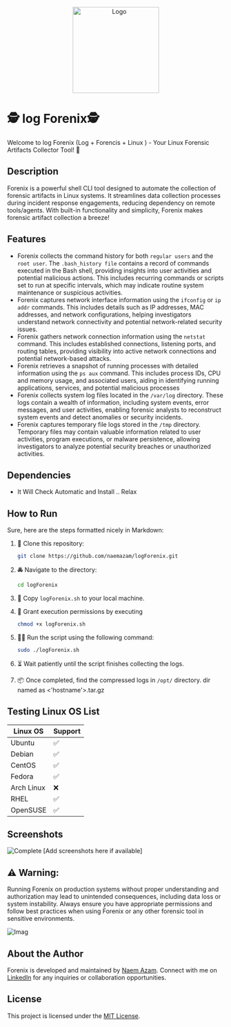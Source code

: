 <p align="center">
  <img src="https://github.com/naemazam/logForenix/blob/main/img/log.png" alt="Logo" width="200">
</p>


# 🕵️ log Forenix🕵️

Welcome to log Forenix (Log + Forencis + Linux ) - Your Linux Forensic Artifacts Collector Tool! 🚀

## Description

Forenix is a powerful shell CLI tool designed to automate the collection of forensic artifacts in Linux systems. It streamlines data collection processes during incident response engagements, reducing dependency on remote tools/agents. With built-in functionality and simplicity, Forenix makes forensic artifact collection a breeze!


## Features

- Forenix collects the command history for both `regular users` and the `root user`. The `.bash_history file` contains a record of commands executed in the Bash shell, providing insights into user activities and potential malicious actions. This includes recurring commands or scripts set to run at specific intervals, which may indicate routine system maintenance or suspicious activities.
- Forenix captures network interface information using the `ifconfig` or `ip addr` commands. This includes details such as IP addresses, MAC addresses, and network configurations, helping investigators understand network connectivity and potential network-related security issues.
- Forenix gathers network connection information using the `netstat` command. This includes established connections, listening ports, and routing tables, providing visibility into active network connections and potential network-based attacks.
- Forenix retrieves a snapshot of running processes with detailed information using the `ps aux` command. This includes process IDs, CPU and memory usage, and associated users, aiding in identifying running applications, services, and potential malicious processes
- Forenix collects system log files located in the `/var/log` directory. These logs contain a wealth of information, including system events, error messages, and user activities, enabling forensic analysts to reconstruct system events and detect anomalies or security incidents.
- Forenix captures temporary file logs stored in the `/tmp` directory. Temporary files may contain valuable information related to user activities, program executions, or malware persistence, allowing investigators to analyze potential security breaches or unauthorized activities.

## Dependencies

- It Will Check Automatic and Install .. Relax

## How to Run

Sure, here are the steps formatted nicely in Markdown:

1. 🫰 Clone this repository:
   ```bash
   git clone https://github.com/naemazam/logForenix.git
   ```

2. 🚔 Navigate to the directory:
   ```bash
   cd logForenix
   ```

3. 📝 Copy `logForenix.sh` to your local machine.

4. 🔑 Grant execution permissions by executing

   ```bash
   chmod +x logForenix.sh
   ```

6. 🏃‍♂️ Run the script using the following command:

   ```bash
   sudo ./logForenix.sh
   ```

8. ⏳ Wait patiently until the script finishes collecting the logs.

9. 📦 Once completed, find the compressed logs in `/opt/` directory. dir named as <'hostname'>.tar.gz



## Testing Linux OS List

| Linux OS      | Support |
|---------------|---------|
| Ubuntu        | ✅      |
| Debian        | ✅      |
| CentOS        | ✅      |
| Fedora        | ✅      |
| Arch Linux    | ❌      |
| RHEL          | ✅      |
| OpenSUSE      | ✅      |

## Screenshots

![Complete](https://github.com/naemazam/logForenix/blob/main/img/logForenix2.png)
[Add screenshots here if available]

## ⚠️ Warning:

Running Forenix on production systems without proper understanding and authorization may lead to unintended consequences, including data loss or system instability. Always ensure you have appropriate permissions and follow best practices when using Forenix or any other forensic tool in sensitive environments.

![Imag ](https://github.com/naemazam/logForenix/blob/main/img/IMG_6116.JPG)

## About the Author

Forenix is developed and maintained by [Naem Azam](https://github.com/naemazam). Connect with me on [LinkedIn](https://www.linkedin.com/in/your_profile) for any inquiries or collaboration opportunities.


## License

This project is licensed under the [MIT License](LICENSE).
